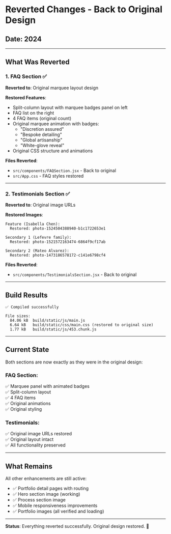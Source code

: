 # Reverted Changes - Back to Original Design

## Date: 2024

---

## What Was Reverted

### 1. **FAQ Section** ✅
**Reverted to**: Original marquee layout design

**Restored Features**:
- Split-column layout with marquee badges panel on left
- FAQ list on the right
- 4 FAQ items (original count)
- Original marquee animation with badges:
  - "Discretion assured"
  - "Bespoke detailing"
  - "Global artisanship"
  - "White-glove reveal"
- Original CSS structure and animations

**Files Reverted**:
- `src/components/FAQSection.jsx` - Back to original
- `src/App.css` - FAQ styles restored

---

### 2. **Testimonials Section** ✅
**Reverted to**: Original image URLs

**Restored Images**:
```
Feature (Isabella Chen):
  Restored: photo-1524504388940-b1c1722653e1

Secondary 1 (Lefevre family):
  Restored: photo-1521572163474-6864f9cf17ab

Secondary 2 (Mateo Alvarez):
  Restored: photo-1473186578172-c141e6798cf4
```

**Files Reverted**:
- `src/components/TestimonialsSection.jsx` - Back to original

---

## Build Results

```
✅ Compiled successfully

File sizes:
  84.06 kB  build/static/js/main.js
  6.64 kB   build/static/css/main.css (restored to original size)
  1.77 kB   build/static/js/453.chunk.js
```

---

## Current State

Both sections are now exactly as they were in the original design:

### FAQ Section:
✅ Marquee panel with animated badges  
✅ Split-column layout  
✅ 4 FAQ items  
✅ Original animations  
✅ Original styling  

### Testimonials:
✅ Original image URLs restored  
✅ Original layout intact  
✅ All functionality preserved  

---

## What Remains

All other enhancements are still active:
- ✅ Portfolio detail pages with routing
- ✅ Hero section image (working)
- ✅ Process section image
- ✅ Mobile responsiveness improvements
- ✅ Portfolio images (all verified and loading)

---

**Status**: Everything reverted successfully. Original design restored. 🔄
